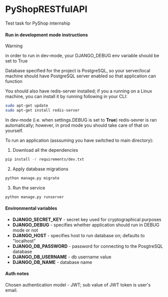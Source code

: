# PyShopRESTfulAPI
Test task for PyShop internship


#### Run in development mode instructions

> [!WARNING]
> in order to run in dev-mode, your DJANGO_DEBUG env variable should be set to True

Database specified for the project is PostgreSQL, so your server/local machine should have PostgreSQL 
server enabled so that application can function

You should also have redis-server installed; if you a running on a Linux machine, you can install it
by running following in your CLI:
```bash
sudo apt-get update
sudo apt-get install redis-server
```

In dev-mode (i.e. when settings.DEBUG is set to **True**) redis-sevrer is ran automatically; however,
in prod mode you should take care of that on yourself.

To run an application (asssuming you have switched to main directory):
1. Download all the dependencies
```bash
pip install -r requirements/dev.txt
```
2. Apply database migrations
```bash
python manage.py migrate 
```
3. Run the service
```bash
python manage.py runserver
```

#### Environmental variables
+ **DJANGO_SECRET_KEY** - secret key used for cryptographical purposes
+ **DJANGO_DEBUG** - specifies whether application should run in DEBUG mode or not
+ **DJANGO_HOST** - specifies host to run database on; defaults to "localhost"
+ **DJANGO_DB_PASSWORD** - password for connecting to the PosgtreSQL database
+ **DJANGO_DB_USERNAME** - db username value
+ **DJANGO_DB_NAME** - database name


#### Auth notes
Chosen authentication model - JWT; sub value of JWT token is user's email.
